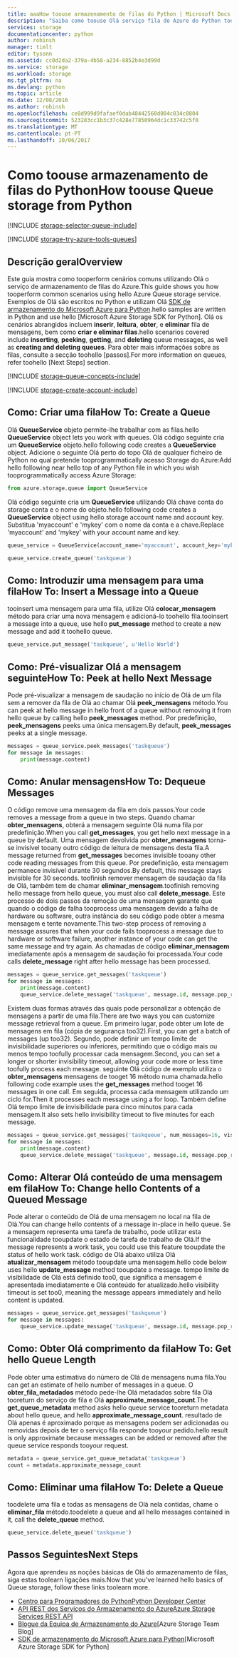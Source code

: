 ```yaml
---
title: aaaHow toouse armazenamento de filas do Python | Microsoft Docs
description: "Saiba como toouse Olá serviço fila do Azure do Python toocreate e eliminar filas, inserir, obter e eliminar as mensagens."
services: storage
documentationcenter: python
author: robinsh
manager: timlt
editor: tysonn
ms.assetid: cc0d2da2-379a-4b58-a234-8852b4e3d99d
ms.service: storage
ms.workload: storage
ms.tgt_pltfrm: na
ms.devlang: python
ms.topic: article
ms.date: 12/08/2016
ms.author: robinsh
ms.openlocfilehash: ce8d999d9fafaef0dab48442560d004c034c0804
ms.sourcegitcommit: 523283cc1b3c37c428e77850964dc1c33742c5f0
ms.translationtype: MT
ms.contentlocale: pt-PT
ms.lasthandoff: 10/06/2017
---
```

# <a name="how-toouse-queue-storage-from-python"></a><span data-ttu-id="03d81-103">Como toouse armazenamento de filas do Python</span><span class="sxs-lookup"><span data-stu-id="03d81-103">How toouse Queue storage from Python</span></span>
[!INCLUDE [storage-selector-queue-include](../../includes/storage-selector-queue-include.md)]

[!INCLUDE [storage-try-azure-tools-queues](../../includes/storage-try-azure-tools-queues.md)]

## <a name="overview"></a><span data-ttu-id="03d81-104">Descrição geral</span><span class="sxs-lookup"><span data-stu-id="03d81-104">Overview</span></span>
<span data-ttu-id="03d81-105">Este guia mostra como tooperform cenários comuns utilizando Olá o serviço de armazenamento de filas do Azure.</span><span class="sxs-lookup"><span data-stu-id="03d81-105">This guide shows you how tooperform common scenarios using hello Azure Queue storage service.</span></span> <span data-ttu-id="03d81-106">Exemplos de Olá são escritos no Python e utilizam Olá [SDK de armazenamento do Microsoft Azure para Python].</span><span class="sxs-lookup"><span data-stu-id="03d81-106">hello samples are written in Python and use hello [Microsoft Azure Storage SDK for Python].</span></span> <span data-ttu-id="03d81-107">Olá os cenários abrangidos incluem **inserir**, **leitura**, **obter**, e **eliminar** fila de mensagens, bem como  **criar e eliminar filas**.</span><span class="sxs-lookup"><span data-stu-id="03d81-107">hello scenarios covered include **inserting**, **peeking**, **getting**, and **deleting** queue messages, as well as **creating and deleting queues**.</span></span> <span data-ttu-id="03d81-108">Para obter mais informações sobre as filas, consulte a secção toohello [passos].</span><span class="sxs-lookup"><span data-stu-id="03d81-108">For more information on queues, refer toohello [Next Steps] section.</span></span>

[!INCLUDE [storage-queue-concepts-include](../../includes/storage-queue-concepts-include.md)]

[!INCLUDE [storage-create-account-include](../../includes/storage-create-account-include.md)]

## <a name="how-to-create-a-queue"></a><span data-ttu-id="03d81-109">Como: Criar uma fila</span><span class="sxs-lookup"><span data-stu-id="03d81-109">How To: Create a Queue</span></span>
<span data-ttu-id="03d81-110">Olá **QueueService** objeto permite-lhe trabalhar com as filas.</span><span class="sxs-lookup"><span data-stu-id="03d81-110">hello **QueueService** object lets you work with queues.</span></span> <span data-ttu-id="03d81-111">Olá código seguinte cria um **QueueService** objeto.</span><span class="sxs-lookup"><span data-stu-id="03d81-111">hello following code creates a **QueueService** object.</span></span> <span data-ttu-id="03d81-112">Adicione o seguinte Olá perto do topo Olá de qualquer ficheiro de Python no qual pretende tooprogrammatically acesso Storage do Azure:</span><span class="sxs-lookup"><span data-stu-id="03d81-112">Add hello following near hello top of any Python file in which you wish tooprogrammatically access Azure Storage:</span></span>

```python
from azure.storage.queue import QueueService
```

<span data-ttu-id="03d81-113">Olá código seguinte cria um **QueueService** utilizando Olá chave conta do storage conta e o nome do objeto.</span><span class="sxs-lookup"><span data-stu-id="03d81-113">hello following code creates a **QueueService** object using hello storage account name and account key.</span></span> <span data-ttu-id="03d81-114">Substitua 'myaccount' e 'mykey' com o nome da conta e a chave.</span><span class="sxs-lookup"><span data-stu-id="03d81-114">Replace 'myaccount' and 'mykey' with your account name and key.</span></span>

```python
queue_service = QueueService(account_name='myaccount', account_key='mykey')

queue_service.create_queue('taskqueue')
```

## <a name="how-to-insert-a-message-into-a-queue"></a><span data-ttu-id="03d81-115">Como: Introduzir uma mensagem para uma fila</span><span class="sxs-lookup"><span data-stu-id="03d81-115">How To: Insert a Message into a Queue</span></span>
<span data-ttu-id="03d81-116">tooinsert uma mensagem para uma fila, utilize Olá **colocar\_mensagem** método para criar uma nova mensagem e adicioná-lo toohello fila.</span><span class="sxs-lookup"><span data-stu-id="03d81-116">tooinsert a message into a queue, use hello **put\_message** method to create a new message and add it toohello queue.</span></span>

```python
queue_service.put_message('taskqueue', u'Hello World')
```

## <a name="how-to-peek-at-hello-next-message"></a><span data-ttu-id="03d81-117">Como: Pré-visualizar Olá a mensagem seguinte</span><span class="sxs-lookup"><span data-stu-id="03d81-117">How To: Peek at hello Next Message</span></span>
<span data-ttu-id="03d81-118">Pode pré-visualizar a mensagem de saudação no início de Olá de um fila sem a remover da fila de Olá ao chamar Olá **peek\_mensagens** método.</span><span class="sxs-lookup"><span data-stu-id="03d81-118">You can peek at hello message in hello front of a queue without removing it from hello queue by calling hello **peek\_messages** method.</span></span> <span data-ttu-id="03d81-119">Por predefinição, **peek\_mensagens** peeks uma única mensagem.</span><span class="sxs-lookup"><span data-stu-id="03d81-119">By default, **peek\_messages** peeks at a single message.</span></span>

```python
messages = queue_service.peek_messages('taskqueue')
for message in messages:
    print(message.content)
```

## <a name="how-to-dequeue-messages"></a><span data-ttu-id="03d81-120">Como: Anular mensagens</span><span class="sxs-lookup"><span data-stu-id="03d81-120">How To: Dequeue Messages</span></span>
<span data-ttu-id="03d81-121">O código remove uma mensagem da fila em dois passos.</span><span class="sxs-lookup"><span data-stu-id="03d81-121">Your code removes a message from a queue in two steps.</span></span> <span data-ttu-id="03d81-122">Quando chamar **obter\_mensagens**, obterá a mensagem seguinte Olá numa fila por predefinição.</span><span class="sxs-lookup"><span data-stu-id="03d81-122">When you call **get\_messages**, you get hello next message in a queue by default.</span></span> <span data-ttu-id="03d81-123">Uma mensagem devolvida por **obter\_mensagens** torna-se invisível tooany outro código de leitura de mensagens desta fila.</span><span class="sxs-lookup"><span data-stu-id="03d81-123">A message returned from **get\_messages** becomes invisible tooany other code reading messages from this queue.</span></span> <span data-ttu-id="03d81-124">Por predefinição, esta mensagem permanece invisível durante 30 segundos.</span><span class="sxs-lookup"><span data-stu-id="03d81-124">By default, this message stays invisible for 30 seconds.</span></span> <span data-ttu-id="03d81-125">toofinish remover mensagem de saudação da fila de Olá, também tem de chamar **eliminar\_mensagem**.</span><span class="sxs-lookup"><span data-stu-id="03d81-125">toofinish removing hello message from hello queue, you must also call **delete\_message**.</span></span> <span data-ttu-id="03d81-126">Este processo de dois passos da remoção de uma mensagem garante que quando o código de falha tooprocess uma mensagem devido a falha de hardware ou software, outra instância do seu código pode obter a mesma mensagem e tente novamente.</span><span class="sxs-lookup"><span data-stu-id="03d81-126">This two-step process of removing a message assures that when your code fails tooprocess a message due to hardware or software failure, another instance of your code can get the same message and try again.</span></span> <span data-ttu-id="03d81-127">As chamadas de código **eliminar\_mensagem** imediatamente após a mensagem de saudação foi processada.</span><span class="sxs-lookup"><span data-stu-id="03d81-127">Your code calls **delete\_message** right after hello message has been processed.</span></span>

```python
messages = queue_service.get_messages('taskqueue')
for message in messages:
    print(message.content)
    queue_service.delete_message('taskqueue', message.id, message.pop_receipt)
```

<span data-ttu-id="03d81-128">Existem duas formas através das quais pode personalizar a obtenção de mensagens a partir de uma fila.</span><span class="sxs-lookup"><span data-stu-id="03d81-128">There are two ways you can customize message retrieval from a queue.</span></span>
<span data-ttu-id="03d81-129">Em primeiro lugar, pode obter um lote de mensagens em fila (cópia de segurança too32).</span><span class="sxs-lookup"><span data-stu-id="03d81-129">First, you can get a batch of messages (up too32).</span></span> <span data-ttu-id="03d81-130">Segundo, pode definir um tempo limite de invisibilidade superiores ou inferiores, permitindo que o código mais ou menos tempo toofully processar cada mensagem.</span><span class="sxs-lookup"><span data-stu-id="03d81-130">Second, you can set a longer or shorter invisibility timeout, allowing your code more or less time toofully process each message.</span></span> <span data-ttu-id="03d81-131">seguinte Olá código de exemplo utiliza o **obter\_mensagens** mensagens de tooget 16 método numa chamada.</span><span class="sxs-lookup"><span data-stu-id="03d81-131">hello following code example uses the **get\_messages** method tooget 16 messages in one call.</span></span> <span data-ttu-id="03d81-132">Em seguida, processa cada mensagem utilizando um ciclo for.</span><span class="sxs-lookup"><span data-stu-id="03d81-132">Then it processes each message using a for loop.</span></span> <span data-ttu-id="03d81-133">Também define Olá tempo limite de invisibilidade para cinco minutos para cada mensagem.</span><span class="sxs-lookup"><span data-stu-id="03d81-133">It also sets hello invisibility timeout to five minutes for each message.</span></span>

```python
messages = queue_service.get_messages('taskqueue', num_messages=16, visibility_timeout=5*60)
for message in messages:
    print(message.content)
    queue_service.delete_message('taskqueue', message.id, message.pop_receipt)        
```

## <a name="how-to-change-hello-contents-of-a-queued-message"></a><span data-ttu-id="03d81-134">Como: Alterar Olá conteúdo de uma mensagem em fila</span><span class="sxs-lookup"><span data-stu-id="03d81-134">How To: Change hello Contents of a Queued Message</span></span>
<span data-ttu-id="03d81-135">Pode alterar o conteúdo de Olá de uma mensagem no local na fila de Olá.</span><span class="sxs-lookup"><span data-stu-id="03d81-135">You can change hello contents of a message in-place in hello queue.</span></span> <span data-ttu-id="03d81-136">Se a mensagem representa uma tarefa de trabalho, pode utilizar esta funcionalidade tooupdate o estado de tarefa de trabalho de Olá.</span><span class="sxs-lookup"><span data-stu-id="03d81-136">If the message represents a work task, you could use this feature tooupdate the status of hello work task.</span></span> <span data-ttu-id="03d81-137">código de Olá abaixo utiliza Olá **atualizar\_mensagem** método tooupdate uma mensagem.</span><span class="sxs-lookup"><span data-stu-id="03d81-137">hello code below uses hello **update\_message** method tooupdate a message.</span></span> <span data-ttu-id="03d81-138">tempo limite de visibilidade de Olá está definido too0, que significa a mensagem é apresentada imediatamente e Olá conteúdo for atualizado.</span><span class="sxs-lookup"><span data-stu-id="03d81-138">hello visibility timeout is set too0, meaning the message appears immediately and hello content is updated.</span></span>

```python
messages = queue_service.get_messages('taskqueue')
for message in messages:
    queue_service.update_message('taskqueue', message.id, message.pop_receipt, 0, u'Hello World Again')
```

## <a name="how-to-get-hello-queue-length"></a><span data-ttu-id="03d81-139">Como: Obter Olá comprimento da fila</span><span class="sxs-lookup"><span data-stu-id="03d81-139">How To: Get hello Queue Length</span></span>
<span data-ttu-id="03d81-140">Pode obter uma estimativa do número de Olá de mensagens numa fila.</span><span class="sxs-lookup"><span data-stu-id="03d81-140">You can get an estimate of hello number of messages in a queue.</span></span> <span data-ttu-id="03d81-141">O **obter\_fila\_metadados** método pede-lhe Olá metadados sobre fila Olá tooreturn do serviço de fila e Olá **approximate_message_count**.</span><span class="sxs-lookup"><span data-stu-id="03d81-141">The **get\_queue\_metadata** method asks hello queue service tooreturn metadata about hello queue, and hello **approximate_message_count**.</span></span> <span data-ttu-id="03d81-142">resultado de Olá apenas é aproximado porque as mensagens podem ser adicionadas ou removidas depois de ter o serviço fila responde tooyour pedido.</span><span class="sxs-lookup"><span data-stu-id="03d81-142">hello result is only approximate because messages can be added or removed after the queue service responds tooyour request.</span></span>

```python
metadata = queue_service.get_queue_metadata('taskqueue')
count = metadata.approximate_message_count
```

## <a name="how-to-delete-a-queue"></a><span data-ttu-id="03d81-143">Como: Eliminar uma fila</span><span class="sxs-lookup"><span data-stu-id="03d81-143">How To: Delete a Queue</span></span>
<span data-ttu-id="03d81-144">toodelete uma fila e todas as mensagens de Olá nela contidas, chame o **eliminar\_fila** método.</span><span class="sxs-lookup"><span data-stu-id="03d81-144">toodelete a queue and all hello messages contained in it, call the **delete\_queue** method.</span></span>

```python
queue_service.delete_queue('taskqueue')
```

## <a name="next-steps"></a><span data-ttu-id="03d81-145">Passos Seguintes</span><span class="sxs-lookup"><span data-stu-id="03d81-145">Next Steps</span></span>
<span data-ttu-id="03d81-146">Agora que aprendeu as noções básicas de Olá do armazenamento de filas, siga estas toolearn ligações mais.</span><span class="sxs-lookup"><span data-stu-id="03d81-146">Now that you've learned hello basics of Queue storage, follow these links toolearn more.</span></span>

* [<span data-ttu-id="03d81-147">Centro para Programadores do Python</span><span class="sxs-lookup"><span data-stu-id="03d81-147">Python Developer Center</span></span>](/develop/python/)
* [<span data-ttu-id="03d81-148">API REST dos Serviços do Armazenamento do Azure</span><span class="sxs-lookup"><span data-stu-id="03d81-148">Azure Storage Services REST API</span></span>](http://msdn.microsoft.com/library/azure/dd179355)
* <span data-ttu-id="03d81-149">[Blogue da Equipa de Armazenamento do Azure]</span><span class="sxs-lookup"><span data-stu-id="03d81-149">[Azure Storage Team Blog]</span></span>
* <span data-ttu-id="03d81-150">[SDK de armazenamento do Microsoft Azure para Python]</span><span class="sxs-lookup"><span data-stu-id="03d81-150">[Microsoft Azure Storage SDK for Python]</span></span>

[Blogue da Equipa de Armazenamento do Azure]: http://blogs.msdn.com/b/windowsazurestorage/
[SDK de armazenamento do Microsoft Azure para Python]: https://github.com/Azure/azure-storage-python